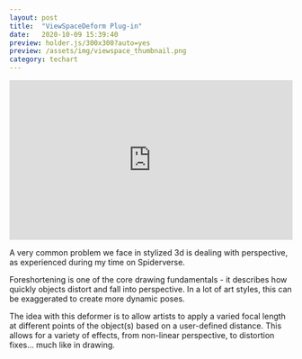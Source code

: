 ```yaml
---
layout: post
title:  "ViewSpaceDeform Plug-in"
date:   2020-10-09 15:39:40
preview: holder.js/300x300?auto=yes
preview: /assets/img/viewspace_thumbnail.png
category: techart
---
```


<div style="padding:56.25% 0 0 0;position:relative;"><iframe src="https://player.vimeo.com/video/740546333?h=ff2bea2ada&loop=1&title=0" style="position:absolute;top:0;left:0;width:100%;height:100%;" frameborder="0" allow="autoplay; fullscreen; picture-in-picture" allowfullscreen></iframe></div><script src="https://player.vimeo.com/api/player.js"></script>

A very common problem we face in stylized 3d is dealing with perspective, as experienced during my time on Spiderverse.

Foreshortening is one of the core drawing fundamentals - it describes how quickly objects distort and fall into perspective. In a lot of art styles, this can be exaggerated to create more dynamic poses.

The idea with this deformer is to allow artists to apply a varied focal length at different points of the object(s) based on a user-defined distance. This allows for a variety of effects, from non-linear perspective, to distortion fixes… much like in drawing.
